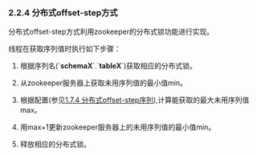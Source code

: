 ### 2.2.4 分布式offset-step方式
分布式offset-step方式利用zookeeper的分布式锁功能进行实现。

线程在获取序列值时执行如下步骤：

1. 根据序列名(\`**schemaX**\`\.\`**tableX**\`)获取相应的分布式锁。

2. 从zookeeper服务器上获取未用序列值的最小值min。

3. 根据配置(参见[1.7.4 分布式offset-step序列](../../1.config_file/1.7_global_sequence/1.7.4_distribute_offset-step.md)),计算能获取的最大未用序列值max。

4. 用max+1更新zookeeper服务器上的未用序列值的最小值min。

5. 释放相应的分布式锁。

